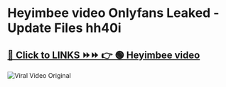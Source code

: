 
 # Heyimbee video Onlyfans Leaked - Update Files hh40i

## <h2><a href="https://clipsfans.com/Heyimbee_video&ref=git">🔗 Click to LINKS ⏩⏩ 👉 🟢 Heyimbee video </a></h2>

<a href="https://clipsfans.com/Heyimbee_video&ref=git" rel="nofollow" data-target="animated-image.originalLink"><img src="https://i.ibb.co.com/xMMVF88/686577567.gif" alt="Viral Video Original" style="max-width: 100%; display: inline-block;" data-target="animated-image.originalImage"></a>

